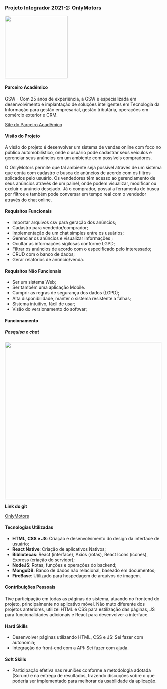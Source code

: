 
### Projeto Integrador 2021-2: OnlyMotors
<img src="https://avatars.githubusercontent.com/u/91017489?s=200&v=4" width="200"/>

#### Parceiro Acadêmico

GSW - Com 25 anos de experiência, a GSW é especializada em desenvolvimento e implantação de soluções inteligentes em Tecnologia da Informação para gestão empresarial, gestão tributária, operações em comércio exterior e CRM.

[Site do Parceiro Acadêmico](https://www.gsw.com.br)

#### Visão do Projeto
A visão do projeto é desenvolver um sistema de vendas online com foco no público automobilístico, onde o usuário pode cadastrar seus veículos e gerenciar seus anúncios em um ambiente com possíveis compradores.

O OnlyMotors permite que tal ambiente seja possível através de um sistema que conta com cadastro e busca de anúncios de acordo com os filtros aplicados pelo usuário. Os vendedores têm acesso ao gerenciamento de seus anúncios através de um painel, onde podem visualizar, modificar ou excluir o anúncio desejado. Já o comprador, possui a ferramenta de busca por filtros e também pode conversar em tempo real com o vendedor através do chat online.

#### Requisitos Funcionais
- Importar arquivos csv para geração dos anúncios;
- Cadastro para vendedor/comprador;
- Implementação de um chat simples entre os usuários;
- Gerenciar os anúncios e visualizar informações ;
- Ocultar as informações sigilosas conforme LGPD;
- Filtrar os anúncios de acordo com o especificado pelo interessado;
- CRUD com o banco de dados;
- Gerar relatórios de anúncio/venda.

#### Requisitos Não Funcionais
 - Ser um sistema Web;
 - Ser também uma aplicação Mobile.
- Cumprir as regras de segurança dos dados (LGPD);
- Alta disponibilidade, manter o sistema resistente a falhas;
- Sistema intuitivo, fácil de usar;
- Visão do versionamento do softwar;

#### Funcionamento
##### Pesquisa e chat
<img src="https://camo.githubusercontent.com/e2f18bd16c6ca638364cc9b59b0923e5f51307fb2250be5d54356b255574b740/68747470733a2f2f692e696d6775722e636f6d2f727635627662462e676966" width="500"/>
  
**Link do git**

[OnlyMotors](https://github.com/onlymotors)

#### Tecnologias Utilizadas
 - **HTML, CSS e JS**: Criação e desenvolvimento do design da interface de usuário;
 - **React Native**: Criação de aplicativos Nativos;
 - **Bibliotecas**: React (interface), Axios (rotas), React Icons (ícones), Express (criação do servidor);
 - **NodeJS**: Rotas, funções e operações do backend;
 - **MongoDB**: Banco de dados não relacional, baseado em documentos;
 - **FireBase**: Utilizado para hospedagem de arquivos de imagem.
 
#### Contribuições Pessoais
Tive participação em todas as páginas do sistema, atuando no frontend do projeto, principalmente no aplicativo móvel. Não muto diferente dos projetos anteriores, utilizei HTML e CSS para estilização das páginas, JS para funcionalidades adicionais e React para desenvolver a interface. 

#### Hard Skills
- Desenvolver páginas utilizando HTML, CSS e JS: Sei fazer com autonomia;
- Integração do front-end com a API: Sei fazer com ajuda.
 
#### Soft Skills
 - Participação efetiva nas reuniões conforme a metodologia adotada (Scrum) e na entrega de resultados, trazendo discuções sobre o que poderia ser implementado para melhorar da usabilidade da aplicação.
